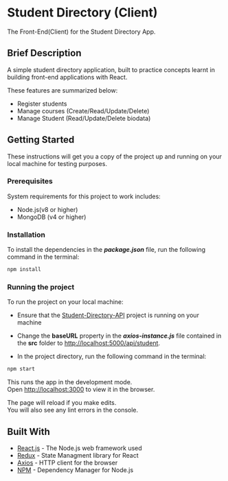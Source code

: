 # Student Directory (Client)
The Front-End(Client) for the Student Directory App. 

## Brief Description
A simple student directory application, built to practice concepts learnt in building front-end applications with React.

These features are summarized below:
* Register students
* Manage courses (Create/Read/Update/Delete)  
* Manage Student (Read/Update/Delete biodata)

## Getting Started
These instructions will get you a copy of the project up and running on your local machine for testing purposes.

### Prerequisites
System requirements for this project to work includes:
* Node.js(v8 or higher)
* MongoDB (v4 or higher)

### Installation
To install the dependencies in the ***package.json*** file, run the following command in the terminal:  

```bash
npm install
```

### Running the project
To run the project on your local machine:
* Ensure that the [Student-Directory-API](https://github.com/olorondu-emeka/Student-Directory-API) project is running on your machine
* Change the **baseURL** property in the ***axios-instance.js*** file contained in the **src** folder to [http://localhost:5000/api/student]().  

* In the project directory, run the following command in the terminal:

 ```bash
 npm start
 ```

This runs the app in the development mode.<br>
Open [http://localhost:3000](http://localhost:3000) to view it in the browser.

The page will reload if you make edits.<br>
You will also see any lint errors in the console.

## Built With
* [React.js](https://reactjs.org/) - The Node.js web framework used
* [Redux](https://redux.js.org/) - State Managment library for React
* [Axios](https://github.com/axios/axios) - HTTP client for the browser
* [NPM](https://www.npmjs.com/) - Dependency Manager for Node.js
